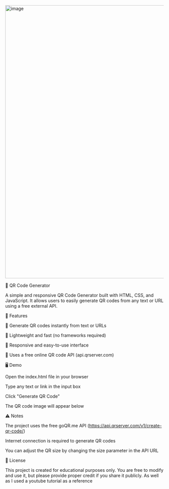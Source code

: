<img width="1844" height="865" alt="image" src="https://github.com/user-attachments/assets/f851c383-d768-40ff-9738-fd639185ed38" />

🧩 QR Code Generator

A simple and responsive QR Code Generator built with HTML, CSS, and JavaScript.
It allows users to easily generate QR codes from any text or URL using a free external API.

🚀 Features

🔹 Generate QR codes instantly from text or URLs

🔹 Lightweight and fast (no frameworks required)

🔹 Responsive and easy-to-use interface

🔹 Uses a free online QR code API (api.qrserver.com)

🖥️ Demo

Open the index.html file in your browser

Type any text or link in the input box

Click "Generate QR Code"

The QR code image will appear below

⚠️ Notes

The project uses the free goQR.me API
 (https://api.qrserver.com/v1/create-qr-code/)

Internet connection is required to generate QR codes

You can adjust the QR size by changing the size parameter in the API URL

📜 License

This project is created for educational purposes only.
You are free to modify and use it, but please provide proper credit if you share it publicly.
As well as I used a youtube tutorial as a reference
